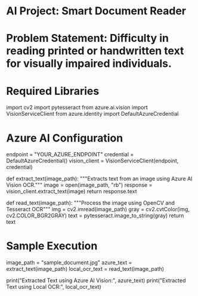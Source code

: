 # AI Project: Smart Document Reader
# Problem Statement: Difficulty in reading printed or handwritten text for visually impaired individuals.

# Required Libraries
import cv2
import pytesseract
from azure.ai.vision import VisionServiceClient
from azure.identity import DefaultAzureCredential

# Azure AI Configuration
endpoint = "YOUR_AZURE_ENDPOINT"
credential = DefaultAzureCredential()
vision_client = VisionServiceClient(endpoint, credential)

def extract_text(image_path):
    """Extracts text from an image using Azure AI Vision OCR."""
    image = open(image_path, "rb")
    response = vision_client.extract_text(image)
    return response.text

def read_text(image_path):
    """Process the image using OpenCV and Tesseract OCR"""
    img = cv2.imread(image_path)
    gray = cv2.cvtColor(img, cv2.COLOR_BGR2GRAY)
    text = pytesseract.image_to_string(gray)
    return text

# Sample Execution
image_path = "sample_document.jpg"
azure_text = extract_text(image_path)
local_ocr_text = read_text(image_path)

print("Extracted Text using Azure AI Vision:", azure_text)
print("Extracted Text using Local OCR:", local_ocr_text)
